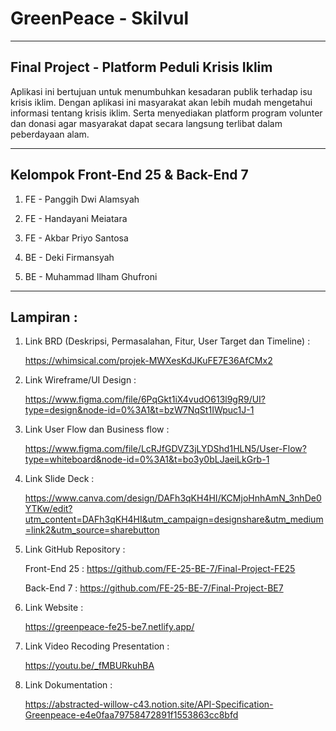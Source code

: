 # GreenPeace - Skilvul

---

## Final Project - Platform Peduli Krisis Iklim

Aplikasi ini bertujuan untuk menumbuhkan kesadaran publik terhadap isu krisis iklim. Dengan aplikasi ini masyarakat akan lebih mudah mengetahui informasi tentang krisis iklim. Serta menyediakan platform program volunter dan donasi agar masyarakat dapat secara langsung terlibat dalam peberdayaan alam.

---

## Kelompok Front-End 25 & Back-End 7

1. FE - Panggih Dwi Alamsyah

2. FE - Handayani Meiatara

3. FE - Akbar Priyo Santosa

4. BE - Deki Firmansyah

5. BE - Muhammad Ilham Ghufroni

---

## Lampiran :

1. Link BRD (Deskripsi, Permasalahan, Fitur, User Target dan Timeline) :

   https://whimsical.com/projek-MWXesKdJKuFE7E36AfCMx2

2. Link Wireframe/UI Design :

   https://www.figma.com/file/6PqGkt1iX4vudO613l9gR9/UI?type=design&node-id=0%3A1&t=bzW7NqSt1IWpuc1J-1

3. Link User Flow dan Business flow :

   https://www.figma.com/file/LcRJfGDVZ3jLYDShd1HLN5/User-Flow?type=whiteboard&node-id=0%3A1&t=bo3y0bLJaeiLkGrb-1

4. Link Slide Deck :

   https://www.canva.com/design/DAFh3qKH4HI/KCMjoHnhAmN_3nhDe0YTKw/edit?utm_content=DAFh3qKH4HI&utm_campaign=designshare&utm_medium=link2&utm_source=sharebutton

5. Link GitHub Repository :

   Front-End 25 : https://github.com/FE-25-BE-7/Final-Project-FE25

   Back-End 7 : https://github.com/FE-25-BE-7/Final-Project-BE7

6. Link Website :

   https://greenpeace-fe25-be7.netlify.app/

7. Link Video Recoding Presentation :

   https://youtu.be/_fMBURkuhBA

8. Link Dokumentation :

   https://abstracted-willow-c43.notion.site/API-Specification-Greenpeace-e4e0faa79758472891f1553863cc8bfd
